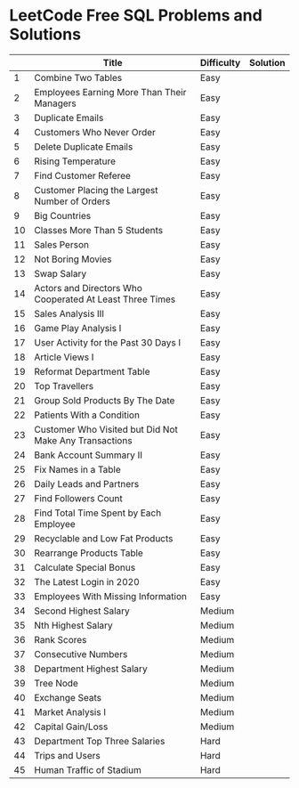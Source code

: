 # LeetCode Free SQL Problems and Solutions

|    | Title                                                      | Difficulty | Solution |
|----|------------------------------------------------------------|------------|----------|
| 1  | Combine Two Tables                                         | Easy       |          |
| 2  | Employees Earning More Than Their Managers                 | Easy       |          |
| 3  | Duplicate Emails                                           | Easy       |          |
| 4  | Customers Who Never Order                                  | Easy       |          |
| 5  | Delete Duplicate Emails                                    | Easy       |          |
| 6  | Rising Temperature                                         | Easy       |          |
| 7  | Find Customer Referee                                      | Easy       |          |
| 8  | Customer Placing the Largest Number of Orders              | Easy       |          |
| 9  | Big Countries                                              | Easy       |          |
| 10 | Classes More Than 5 Students                               | Easy       |          |
| 11 | Sales Person                                               | Easy       |          |
| 12 | Not Boring Movies                                          | Easy       |          |
| 13 | Swap Salary                                                | Easy       |          |
| 14 | Actors and Directors Who Cooperated At   Least Three Times | Easy       |          |
| 15 | Sales Analysis III                                         | Easy       |          |
| 16 | Game Play Analysis I                                       | Easy       |          |
| 17 | User Activity for the Past 30 Days I                       | Easy       |          |
| 18 | Article Views I                                            | Easy       |          |
| 19 | Reformat Department Table                                  | Easy       |          |
| 20 | Top Travellers                                             | Easy       |          |
| 21 | Group Sold Products By The Date                            | Easy       |          |
| 22 | Patients With a Condition                                  | Easy       |          |
| 23 | Customer Who Visited but Did Not Make Any   Transactions   | Easy       |          |
| 24 | Bank Account Summary II                                    | Easy       |          |
| 25 | Fix Names in a Table                                       | Easy       |          |
| 26 | Daily Leads and Partners                                   | Easy       |          |
| 27 | Find Followers Count                                       | Easy       |          |
| 28 | Find Total Time Spent by Each Employee                     | Easy       |          |
| 29 | Recyclable and Low Fat Products                            | Easy       |          |
| 30 | Rearrange Products Table                                   | Easy       |          |
| 31 | Calculate Special Bonus                                    | Easy       |          |
| 32 | The Latest Login in 2020                                   | Easy       |          |
| 33 | Employees With Missing Information                         | Easy       |          |
| 34 | Second Highest Salary                                      | Medium     |          |
| 35 | Nth Highest Salary                                         | Medium     |          |
| 36 | Rank Scores                                                | Medium     |          |
| 37 | Consecutive Numbers                                        | Medium     |          |
| 38 | Department Highest Salary                                  | Medium     |          |
| 39 | Tree Node                                                  | Medium     |          |
| 40 | Exchange Seats                                             | Medium     |          |
| 41 | Market Analysis I                                          | Medium     |          |
| 42 | Capital Gain/Loss                                          | Medium     |          |
| 43 | Department Top Three Salaries                              | Hard       |          |
| 44 | Trips and Users                                            | Hard       |          |
| 45 | Human Traffic of Stadium                                   | Hard       |          |
